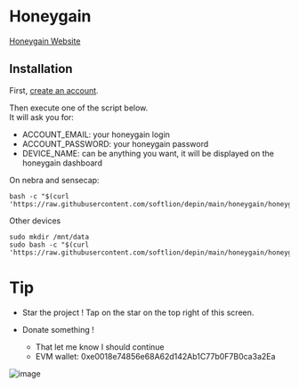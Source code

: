 # Honeygain

[Honeygain Website](https://r.honeygain.me/BENJAA3957)  

## Installation

First, [create an account](https://r.honeygain.me/BENJAA3957).

Then execute one of the script below.  
It will ask you for:
* ACCOUNT_EMAIL: your honeygain login
* ACCOUNT_PASSWORD: your honeygain password 
* DEVICE_NAME: can be anything you want, it will be displayed on the honeygain dashboard


On nebra and sensecap:

```shell
bash -c "$(curl 'https://raw.githubusercontent.com/softlion/depin/main/honeygain/honeygain.sh')"
```

Other devices
```shell
sudo mkdir /mnt/data
sudo bash -c "$(curl 'https://raw.githubusercontent.com/softlion/depin/main/honeygain/honeygain.sh')"
```

# Tip

* Star the project ! Tap on the star on the top right of this screen.

* Donate something !
  * That let me know I should continue 
  * EVM wallet: 0xe0018e74856e68A62d142Ab1C77b0F7B0ca3a2Ea

![image](https://github.com/softlion/defli/assets/190756/9d4f1589-5f7f-46f4-ae0d-1190d2e22762)
